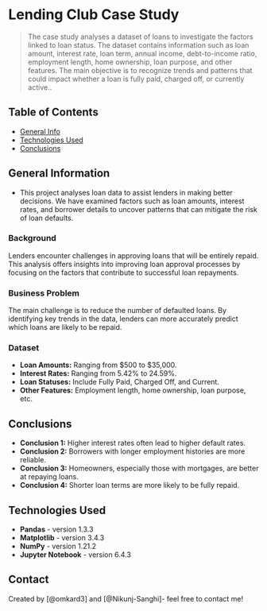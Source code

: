 # Lending Club Case Study
> The case study analyses a dataset of loans to investigate the factors linked to loan status. The dataset contains information such as loan amount, interest rate, loan term, annual income, debt-to-income ratio, employment length, home ownership, loan purpose, and other features. The main objective is to recognize trends and patterns that could impact whether a loan is fully paid, charged off, or currently active..


## Table of Contents
* [General Info](#general-information)
* [Technologies Used](#technologies-used)
* [Conclusions](#conclusions)


<!-- You can include any other section that is pertinent to your problem -->

## General Information
- This project analyses loan data to assist lenders in making better decisions. We have examined factors such as loan amounts, interest rates, and borrower details to uncover patterns that can mitigate the risk of loan defaults.

### Background
Lenders encounter challenges in approving loans that will be entirely repaid. This analysis offers insights into improving loan approval processes by focusing on the factors that contribute to successful loan repayments.

### Business Problem
The main challenge is to reduce the number of defaulted loans. By identifying key trends in the data, lenders can more accurately predict which loans are likely to be repaid.

### Dataset
- **Loan Amounts:** Ranging from $500 to $35,000.
- **Interest Rates:** Ranging from 5.42% to 24.59%.
- **Loan Statuses:** Include Fully Paid, Charged Off, and Current.
- **Other Features:** Employment length, home ownership, loan purpose, etc.
<!-- You don't have to answer all the questions - just the ones relevant to your project. -->

## Conclusions
- **Conclusion 1:** Higher interest rates often lead to higher default rates.
- **Conclusion 2:** Borrowers with longer employment histories are more reliable.
- **Conclusion 3:** Homeowners, especially those with mortgages, are better at repaying loans.
- **Conclusion 4:** Shorter loan terms are more likely to be fully repaid.

<!-- You don't have to answer all the questions - just the ones relevant to your project. -->


## Technologies Used
- **Pandas** - version 1.3.3
- **Matplotlib** - version 3.4.3
- **NumPy** - version 1.21.2
- **Jupyter Notebook** - version 6.4.3

## Contact
Created by [@omkard3] and [@Nikunj-Sanghi]- feel free to contact me!


<!-- Optional -->
<!-- ## License -->
<!-- This project is open source and available under the [... License](). -->

<!-- You don't have to include all sections - just the one's relevant to your project -->
